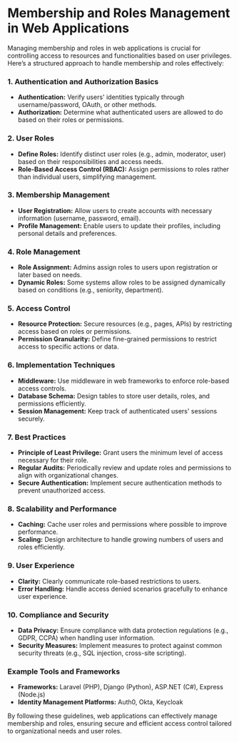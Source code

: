# Membership and Roles Management in Web Applications

Managing membership and roles in web applications is crucial for controlling access to resources and functionalities based on user privileges. Here’s a structured approach to handle membership and roles effectively:

### 1. **Authentication and Authorization Basics**

- **Authentication:** Verify users' identities typically through username/password, OAuth, or other methods.
- **Authorization:** Determine what authenticated users are allowed to do based on their roles or permissions.

### 2. **User Roles**

- **Define Roles:** Identify distinct user roles (e.g., admin, moderator, user) based on their responsibilities and access needs.
- **Role-Based Access Control (RBAC):** Assign permissions to roles rather than individual users, simplifying management.

### 3. **Membership Management**

- **User Registration:** Allow users to create accounts with necessary information (username, password, email).
- **Profile Management:** Enable users to update their profiles, including personal details and preferences.

### 4. **Role Management**

- **Role Assignment:** Admins assign roles to users upon registration or later based on needs.
- **Dynamic Roles:** Some systems allow roles to be assigned dynamically based on conditions (e.g., seniority, department).

### 5. **Access Control**

- **Resource Protection:** Secure resources (e.g., pages, APIs) by restricting access based on roles or permissions.
- **Permission Granularity:** Define fine-grained permissions to restrict access to specific actions or data.

### 6. **Implementation Techniques**

- **Middleware:** Use middleware in web frameworks to enforce role-based access controls.
- **Database Schema:** Design tables to store user details, roles, and permissions efficiently.
- **Session Management:** Keep track of authenticated users' sessions securely.

### 7. **Best Practices**

- **Principle of Least Privilege:** Grant users the minimum level of access necessary for their role.
- **Regular Audits:** Periodically review and update roles and permissions to align with organizational changes.
- **Secure Authentication:** Implement secure authentication methods to prevent unauthorized access.

### 8. **Scalability and Performance**

- **Caching:** Cache user roles and permissions where possible to improve performance.
- **Scaling:** Design architecture to handle growing numbers of users and roles efficiently.

### 9. **User Experience**

- **Clarity:** Clearly communicate role-based restrictions to users.
- **Error Handling:** Handle access denied scenarios gracefully to enhance user experience.

### 10. **Compliance and Security**

- **Data Privacy:** Ensure compliance with data protection regulations (e.g., GDPR, CCPA) when handling user information.
- **Security Measures:** Implement measures to protect against common security threats (e.g., SQL injection, cross-site scripting).

### Example Tools and Frameworks

- **Frameworks:** Laravel (PHP), Django (Python), ASP.NET (C#), Express (Node.js)
- **Identity Management Platforms:** Auth0, Okta, Keycloak

By following these guidelines, web applications can effectively manage membership and roles, ensuring secure and efficient access control tailored to organizational needs and user roles.